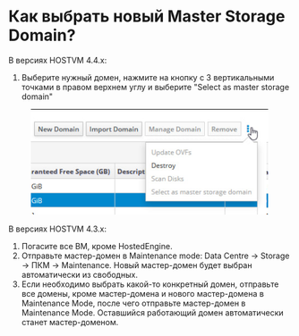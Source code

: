 # Как выбрать новый Master Storage Domain?

В версиях HOSTVM 4.4.x:&#x20;

1. Выберите нужный домен, нажмите на кнопку с 3 вертикальными точками в правом верхнем углу и выберите "Select as master storage domain"

<figure><img src="../../../.gitbook/assets/image.png" alt=""><figcaption></figcaption></figure>

В версиях HOSTVM 4.3.x:

1. Погасите все ВМ, кроме HostedEngine.
2. Отправьте мастер-домен в Maintenance mode: Data Centre -> Storage -> ПКМ -> Maintenance. Новый мастер-домен будет выбран автоматически из свободных.&#x20;
3. Если необходимо выбрать какой-то конкретный домен, отправьте все домены, кроме мастер-домена и нового мастер-домена в Maintenance Mode, после чего отправьте мастер-домен в Maintenance Mode. Оставшийся работающий домен автоматически станет мастер-доменом.
